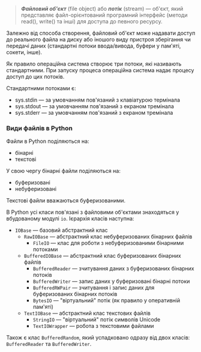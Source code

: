 > ***Файловий об'єкт*** (file object) або ***потік*** (stream) — об'єкт, який представляє файл-орієнтований програмний інтерфейс (методи read(), write() та інші) для доступа до певного ресурсу. 

Залежно від способа створення, файловий об'єкт може надавати доступ до реального файла на диску або іношого виду пристроя зберігання чи передачі даних (стандартні потоки ввода/вивода, буфери у пам'яті, сокети, інше). 

Як правило операційна система створює три потоки, які називають стандартними. При запуску процеса операційна система надає процесу доступ до цих потоків. 

Стандартними потоками є:

- sys.stdin — за умовчанням пов'язаний з клавіатурою термінала
- sys.stdout — за умовчанням пов'язаний з екраном тремінала
- sys.stderr — за умовчанням пов'язаний з екраном тремінала



### Види файлів в Python

Файли в Python поділяються на:

- бінарні
- текстові

У свою чергу бінарні файли поділяються на:

- буферизовані
- небуферизовані

Текстові файли вважаються буферизованими.

В Python усі класи пов'язані з файловими об'єктами знаходяться у вбудованому модулі `io`. Ієрархія класів наступна:

- `IOBase` — базовий абстрактний клас 
	- `RawIOBase` — абстрактний клас небуферизованих бінарних файлів
		- `FileIO` — клас для роботи з небуферизованими бінарними потоками
	- `BufferedIOBase` — абстрактний клас буферизованих бінарних файлів
		- `BufferedReader` — зчитування даних з буферизованих бінарних потоків
		- `BufferedWriter` — запис даних у буферизовані бінарні потоки
		- `BufferedRWPair` — зчитування і запис даних для буферизованих бінарних потоків
		- `BytesIO` — "віртуальний" потік (як правило у оперативній пам'яті)
	- `TextIOBase` — абстрактний клас текстових файлів
		- `StringIO` — "віртуальний" потік символів Unicode
		- `TextIOWrapper` — робота з текстовими файлами
		
Також є клас `BufferedRandom`, який успадковано одразу від двох класів: `BufferedReader` та `BufferedWriter`.






















